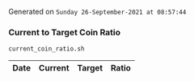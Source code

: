 Generated on `Sunday 26-September-2021 at 08:57:44`

### Current to Target Coin Ratio
`current_coin_ratio.sh`

Date|Current|Target|Ratio
---|---|---|---
